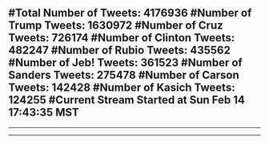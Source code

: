 #Total Number of Tweets: 4176936 
#Number of Trump Tweets: 1630972
#Number of Cruz Tweets: 726174
#Number of Clinton Tweets: 482247
#Number of Rubio Tweets: 435562
#Number of Jeb! Tweets: 361523
#Number of Sanders Tweets: 275478
#Number of Carson Tweets: 142428
#Number of Kasich Tweets: 124255
#Current Stream Started at Sun Feb 14 17:43:35 MST
---
---
---
